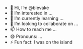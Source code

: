 - 👋 Hi, I’m @blevake
- 👀 I’m interested in ...
- 🌱 I’m currently learning ...
- 💞️ I’m looking to collaborate on ...
- 📫 How to reach me ...
- 😄 Pronouns: ...
- ⚡ Fun fact: I was on the island

<!---
blevake/blevake is a ✨ special ✨ repository because its `README.md` (this file) appears on your GitHub profile.
You can click the Preview link to take a look at your changes.
--->
